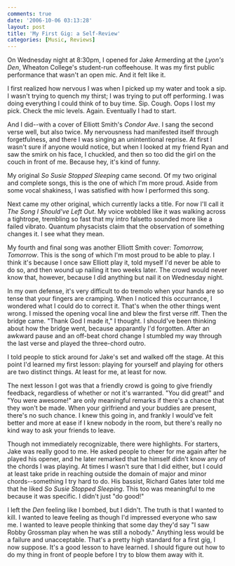 ```yaml
---
comments: true
date: '2006-10-06 03:13:28'
layout: post
title: 'My First Gig: a Self-Review'
categories: [Music, Reviews]
---
```


On Wednesday night at 8:30pm, I opened for Jake Armerding at the _Lyon's Den_, Wheaton College's student-run coffeehouse. It was my first public performance that wasn't an open mic. And it felt like it.

I first realized how nervous I was when I picked up my water and took a sip. I wasn't trying to quench my thirst; I was trying to put off performing. I was doing everything I could think of to buy time.  Sip. Cough. Oops I lost my pick.  Check the mic levels. Again. Eventually I had to start.<!--more-->

And I did--with a cover of Elliott Smith's _Condor Ave_. I sang the second verse well, but also twice. My nervousness had manifested itself through forgetfulness, and there I was singing an unintentional reprise. At first I wasn't sure if anyone would notice, but when I looked at my friend Ryan and saw the smirk on his face, I chuckled, and then so too did the girl on the couch in front of me. Because hey, it's kind of funny.

My original _So Susie Stopped Sleeping_ came second. Of my two original and complete songs, this is the one of which I'm more proud. Aside from some vocal shakiness, I was satisfied with how I performed this song.

Next came my other original, which currently lacks a title. For now I'll call it _The Song I Should've Left Out_. My voice wobbled like it was walking across a tightrope, trembling so fast that my intro falsetto sounded more like a failed vibrato. Quantum physacists claim that the observation of something changes it. I see what they mean.

My fourth and final song was another Elliott Smith cover: _Tomorrow, Tomorrow_. This is the song of which I'm most proud to be able to play. I think it's because I once saw Elliott play it, told myself I'd never be able to do so, and then wound up nailing it two weeks later. The crowd would never know that, however, because I did anything but nail it on Wednesday night.

In my own defense, it's very difficult to do tremolo when your hands are so tense that your fingers are cramping. When I noticed this occurrance, I wondered what I could do to correct it. That's when the other things went wrong. I missed the opening vocal line and blew the first verse riff. Then the bridge came. "Thank God I made it," I thought. I should've been thinking about how the bridge went, because apparantly I'd forgotten. After an awkward pause and an off-beat chord change I stumbled my way through the last verse and played the three-chord outro.

I told people to stick around for Jake's set and walked off the stage. At this point I'd learned my first lesson: playing for yourself and playing for others are two distinct things. At least for me, at least for now.

The next lesson I got was that a friendly crowd is going to give friendly feedback, regardless of whether or not it's warranted. "You did great!" and "You were awesome!" are only meaningful remarks if there's a chance that they won't be made. When your girlfriend and your buddies are present, there's no such chance. I knew this going in, and frankly I would've felt better and more at ease if I knew nobody in the room, but there's really no kind way to ask your friends to leave.

Though not immediately recognizable, there were highlights. For starters, Jake was really good to me. He asked people to cheer for me again after he played his opener, and he later remarked that he himself didn't know any of the chords I was playing. At times I wasn't sure that I did either, but I could at least take pride in reaching outside the domain of major and minor chords--something I try hard to do. His bassist, Richard Gates later told me that he liked _So Susie Stopped Sleeping_. This too was meaningful to me because it was specific. I didn't just "do good!"

I left the _Den_ feeling like I bombed, but I didn't. The truth is that I wanted to kill. I wanted to leave feeling as though I'd impressed everyone who saw me. I wanted to leave people thinking that some day they'd say "I saw Robby Grossman play when he was still a nobody." Anything less would be a failure and unacceptable. That's a pretty high standard for a first gig, I now suppose. It's a good lesson to have learned. I should figure out how to do my thing in front of people before I try to blow them away with it.
